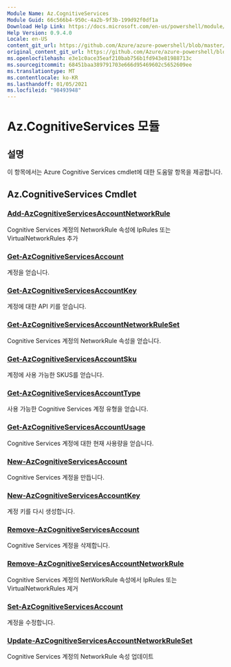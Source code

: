 ```yaml
---
Module Name: Az.CognitiveServices
Module Guid: 66c566b4-950c-4a2b-9f3b-199d92f0df1a
Download Help Link: https://docs.microsoft.com/en-us/powershell/module/az.cognitiveservices
Help Version: 0.9.4.0
Locale: en-US
content_git_url: https://github.com/Azure/azure-powershell/blob/master/src/CognitiveServices/CognitiveServices/help/Az.CognitiveServices.md
original_content_git_url: https://github.com/Azure/azure-powershell/blob/master/src/CognitiveServices/CognitiveServices/help/Az.CognitiveServices.md
ms.openlocfilehash: e3e1c0ace35eaf210bab756b1fd943e81988713c
ms.sourcegitcommit: 68451baa389791703e666d95469602c5652609ee
ms.translationtype: MT
ms.contentlocale: ko-KR
ms.lasthandoff: 01/05/2021
ms.locfileid: "98493948"
---
```

# Az.CognitiveServices 모듈
## 설명
이 항목에서는 Azure Cognitive Services cmdlet에 대한 도움말 항목을 제공합니다.

## Az.CognitiveServices Cmdlet
### [Add-AzCognitiveServicesAccountNetworkRule](Add-AzCognitiveServicesAccountNetworkRule.md)
Cognitive Services 계정의 NetworkRule 속성에 IpRules 또는 VirtualNetworkRules 추가

### [Get-AzCognitiveServicesAccount](Get-AzCognitiveServicesAccount.md)
계정을 얻습니다.

### [Get-AzCognitiveServicesAccountKey](Get-AzCognitiveServicesAccountKey.md)
계정에 대한 API 키를 얻습니다.

### [Get-AzCognitiveServicesAccountNetworkRuleSet](Get-AzCognitiveServicesAccountNetworkRuleSet.md)
Cognitive Services 계정의 NetworkRule 속성을 얻습니다.

### [Get-AzCognitiveServicesAccountSku](Get-AzCognitiveServicesAccountSku.md)
계정에 사용 가능한 SKUS를 얻습니다.

### [Get-AzCognitiveServicesAccountType](Get-AzCognitiveServicesAccountType.md)
사용 가능한 Cognitive Services 계정 유형을 얻습니다.

### [Get-AzCognitiveServicesAccountUsage](Get-AzCognitiveServicesAccountUsage.md)
Cognitive Services 계정에 대한 현재 사용량을 얻습니다.

### [New-AzCognitiveServicesAccount](New-AzCognitiveServicesAccount.md)
Cognitive Services 계정을 만듭니다.

### [New-AzCognitiveServicesAccountKey](New-AzCognitiveServicesAccountKey.md)
계정 키를 다시 생성합니다.

### [Remove-AzCognitiveServicesAccount](Remove-AzCognitiveServicesAccount.md)
Cognitive Services 계정을 삭제합니다.

### [Remove-AzCognitiveServicesAccountNetworkRule](Remove-AzCognitiveServicesAccountNetworkRule.md)
Cognitive Services 계정의 NetWorkRule 속성에서 IpRules 또는 VirtualNetworkRules 제거

### [Set-AzCognitiveServicesAccount](Set-AzCognitiveServicesAccount.md)
계정을 수정합니다.

### [Update-AzCognitiveServicesAccountNetworkRuleSet](Update-AzCognitiveServicesAccountNetworkRuleSet.md)
Cognitive Services 계정의 NetworkRule 속성 업데이트

